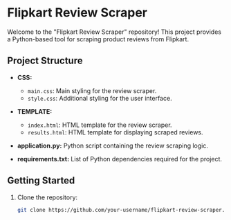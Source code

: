 # Flipkart Review Scraper

Welcome to the "Flipkart Review Scraper" repository! This project provides a Python-based tool for scraping product reviews from Flipkart.

## Project Structure

- **CSS:**
  - `main.css`: Main styling for the review scraper.
  - `style.css`: Additional styling for the user interface.

- **TEMPLATE:**
  - `index.html`: HTML template for the review scraper.
  - `results.html`: HTML template for displaying scraped reviews.

- **application.py:** Python script containing the review scraping logic.
- **requirements.txt:** List of Python dependencies required for the project.

## Getting Started

1. Clone the repository:
   ```bash
   git clone https://github.com/your-username/flipkart-review-scraper.git
